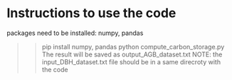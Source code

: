 # Instructions to use the code
packages need to be installed: numpy, pandas
>> pip install numpy, pandas
>> python compute_carbon_storage.py
The result will be saved as output_AGB_dataset.txt
NOTE: the input_DBH_dataset.txt file should be in a same direcroty with the code
